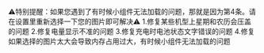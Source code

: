 ⚠️特别提醒：如果您遇到了有时候小组件无法加载的问题，那就是因为第4条。请在设置里重新选择一下您的图片即可解决⚠️
1.修复某些机型上星期和农历会压盖的问题
2.修复电量显示不准的问题
3.修复充电时电池状态文字错误的问题
4.修复如果选择的图片太大会导致内存占用过大，有时候小组件无法加载的问题